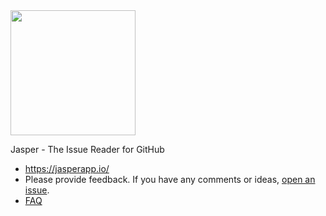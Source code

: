 <img src="https://jasperapp.io/image/logo.png" width="200">

Jasper - The Issue Reader for GitHub

- https://jasperapp.io/
- Please provide feedback. If you have any comments or ideas, [open an issue](https://github.com/jasperapp/jasper/issues/new).
- [FAQ](https://jasperapp.io/faq.html)

